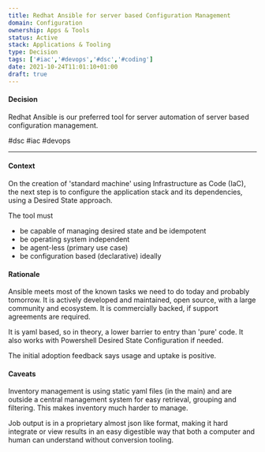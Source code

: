 ```yaml
---
title: Redhat Ansible for server based Configuration Management  
domain: Configuration
ownership: Apps & Tools
status: Active
stack: Applications & Tooling
type: Decision
tags: ['#iac','#devops','#dsc','#coding'] 
date: 2021-10-24T11:01:10+01:00
draft: true
---
```


#### Decision
Redhat Ansible is our preferred tool for server automation of server based configuration management.

#dsc #iac #devops

----
#### Context
On the creation of 'standard machine' using Infrastructure as Code (IaC), the next step is to configure the application stack and its dependencies, using a Desired State approach.

The tool must

- be capable of managing desired state and be idempotent
- be operating system independent
- be agent-less (primary use case)
- be configuration based (declarative) ideally

#### Rationale
Ansible meets most of the known tasks we need to do today and probably tomorrow. It is actively developed and maintained, open source, with a large community and ecosystem. It is commercially backed, if support agreements are required.

It is yaml based, so in theory, a lower barrier to entry than 'pure' code. It also works with Powershell Desired State Configuration if needed.

The initial adoption feedback says usage and uptake is positive.

#### Caveats
Inventory management is using static yaml files (in the main) and are outside a central management system for easy retrieval, grouping and filtering. This makes inventory much harder to manage.

Job output is in a proprietary almost json like format, making it hard integrate or view results in an easy digestible way that both a computer and human can understand without conversion tooling.
